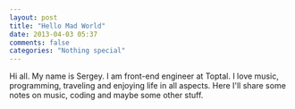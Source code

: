 ```yaml
---
layout: post
title: "Hello Mad World"
date: 2013-04-03 05:37
comments: false
categories: "Nothing special"
---
```

Hi all. My name is Sergey. I am front-end engineer at Toptal. I love music, programming, traveling and enjoying life in all aspects. Here I'll share some notes on music, coding and maybe some other stuff.
